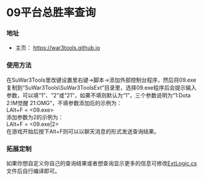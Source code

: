 # 09平台总胜率查询
### 地址
* 主页： https://war3tools.github.io

### 使用方法
在SuWar3Tools里改键设置里右键->脚本->添加外部控制台程序，然后将09.exe复制到“SuWar3Tools\SuWar3ToolsExt”目录里，选择09.exe程序后会提示输入参数，可以填“1”、“2”或“21”，如果不填则默认为“1”，三个参数说明为“1:Dota  2:IM觉醒 21:OMG“，不填参数添加后的示例为：  
LAlt+F = <09.exe>  
添加参数为2的示例为：    
LAlt+F = <09.exe|2>  
在游戏开始后按下Alt+F则可以以聊天消息的形式发送查询结果。

### 拓展定制
如果你想自定义你自己的查询结果或者想查询显示更多的信息可修改[ExtLogic.cs](ExtLogic.cs)文件后自行编译即可。  